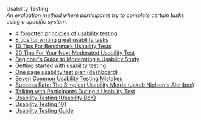 Usability Testing  
_An evaluation method where participants try to complete certain tasks using a specific system._

*   [4 forgotten principles of usability testing](https://medium.freecodecamp.com/4-forgotten-principles-of-usability-testing-29751df38bc1#.cupe3xltl)  
*   [8 tips for writing great usability tasks](https://blog.maze.design/write-great-usability-tasks/)  
*   [10 Tips For Benchmark Usability Tests](http://www.measuringu.com/blog/benchmark-tips.com)  
*   [20 Tips For Your Next Moderated Usability Test](http://www.measuringu.com/blog/20-usability-tips.php)  
*   [Beginner's Guide to Moderating a Usability Study](http://www.ok-cancel.com/archives/article/2005/06/beginners-guide-to-moderating-a-usability-study.html)  
*   [Getting started with usability testing](https://blog.optimalworkshop.com/getting-started-with-usability-testing)  
*   [One page usability test plan (dashboard)](https://medium.com/@userfocus/the-1-page-usability-test-plan-dbc8c3d7fb54#.viosd3nte)
*   [Seven Common Usability Testing Mistakes](http://www.uie.com/articles/usability_testing_mistakes/)  
*   [Success Rate: The Simplest Usability Metric (Jakob Nielsen's Alertbox)](http://www.useit.com/alertbox/20010218.html)  
*   [Talking with Participants During a Usability Test](https://www.nngroup.com/articles/talking-to-users/)  
*   [Usability Testing (Usability BoK)](http://www.usabilitybok.org/usability-testing)  
*   [Usability Testing 101](https://www.nngroup.com/articles/usability-testing-101/)  
*   [Usability Testing Guide](https://boxesandarrows.com/usability-testing-guide/)
